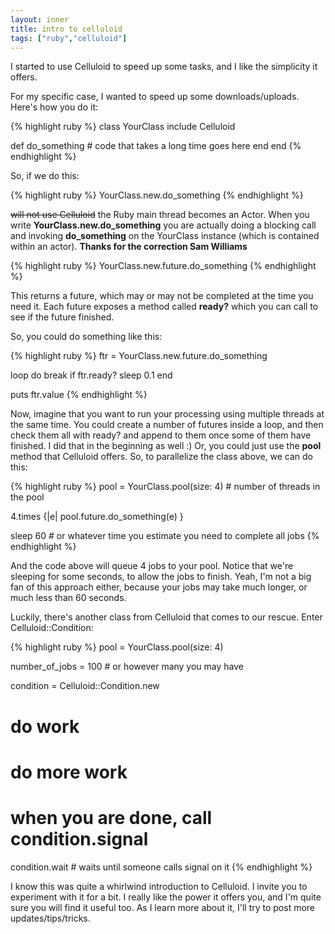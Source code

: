 ```yaml
---
layout: inner
title: intro to celluloid
tags: ["ruby","celluloid"]
---
```

I started to use Celluloid to speed up some tasks, and I like the simplicity it offers.

For my specific case, I wanted to speed up some downloads/uploads. Here's how you do it:

{% highlight ruby %}
class YourClass
  include Celluloid

  def do_something
    # code that takes a long time goes here
  end
end
{% endhighlight %}

So, if we do this:

{% highlight ruby %}
YourClass.new.do_something
{% endhighlight %}

<del>will not use Celluloid</del> the Ruby main thread becomes an Actor.
When you write <b>YourClass.new.do_something</b> you are actually doing a blocking call and invoking <b>do_something</b>
on the YourClass instance (which is contained within an actor). **Thanks for the correction Sam Williams**

{% highlight ruby %}
YourClass.new.future.do_something
{% endhighlight %}

This returns a future, which may or may not be completed at the time you need it.
Each future exposes a method called **ready?** which you can call to see if the future finished.

So, you could do something like this:

{% highlight ruby %}
ftr = YourClass.new.future.do_something

loop do
  break if ftr.ready?
  sleep 0.1
end

puts ftr.value
{% endhighlight %}

Now, imagine that you want to run your processing using multiple threads at the same time.
You could create a number of futures inside a loop, and then check them all with ready? and append
to them once some of them have finished. I did that in the beginning as well :)
Or, you could just use the **pool** method that Celluloid offers. So, to parallelize the class above, we can do this:

{% highlight ruby %}
pool = YourClass.pool(size: 4) # number of threads in the pool

4.times {|e| pool.future.do_something(e) }

sleep 60 # or whatever time you estimate you need to complete all jobs
{% endhighlight %}

And the code above will queue 4 jobs to your pool. Notice that we're sleeping for
some seconds, to allow the jobs to finish. Yeah, I'm not a big fan of this approach either,
because your jobs may take much longer, or much less than 60 seconds.

Luckily, there's another class from Celluloid that comes to our rescue. Enter Celluloid::Condition:

{% highlight ruby %}
pool = YourClass.pool(size: 4)

number_of_jobs = 100 # or however many you may have

condition = Celluloid::Condition.new

# do work
# do more work
# when you are done, call condition.signal

condition.wait # waits until someone calls signal on it
{% endhighlight %}

I know this was quite a whirlwind introduction to Celluloid. I invite you to experiment with it for a bit.
I really like the power it offers you, and I'm quite sure you will find it useful too. As I learn more about it, I'll try to post more updates/tips/tricks.
